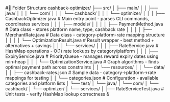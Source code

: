  #📂 Folder Structure
cashback-optimizer/
├── src/
│   ├── main/
│   │   ├── java/
│   │   │   └── com/
│   │   │       └── cashback/
│   │   │           └── optimizer/
│   │   │               ├── CashbackOptimizer.java           # Main entry point - parses CLI commands, coordinates services
│   │   │               ├── models/
│   │   │               │   ├── PaymentMethod.java          # Data class - stores platform name, type, cashback rate
│   │   │               │   ├── MerchantRate.java           # Data class - category-platform-rate mapping structure  
│   │   │               │   └── OptimizationResult.java     # Result wrapper - best method + alternatives + savings
│   │   │               └── services/
│   │   │                   ├── RateService.java            # HashMap operations - O(1) rate lookups by category/platform
│   │   │                   ├── ExpiryService.java          # PriorityQueue - manages reward expiry dates using min-heap
│   │   │                   └── OptimizationService.java    # Graph algorithms - finds optimal payment path across constraints
│   │   └── resources/
│   │       └── data/
│   │           ├── cashback-rates.json                     # Sample data - category→platform→rate mappings for testing
│   │           └── categories.json                         # Configuration - available categories and platform lists
│   └── test/
│       └── java/
│           └── com/
│               └── cashback/
│                   └── optimizer/
│                       └── services/
│                           ├── RateServiceTest.java        # Unit tests - verify HashMap lookup correctness &
